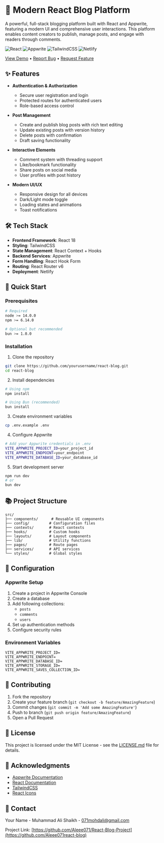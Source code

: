 # 📝 Modern React Blog Platform

A powerful, full-stack blogging platform built with React and Appwrite, featuring a modern UI and comprehensive user interactions. This platform enables content creators to publish, manage posts, and engage with readers through comments.

![React](https://img.shields.io/badge/React-20232A?style=for-the-badge&logo=react&logoColor=61DAFB)
![Appwrite](https://img.shields.io/badge/Appwrite-FF1E56?style=for-the-badge&logo=appwrite&logoColor=white)
![TailwindCSS](https://img.shields.io/badge/Tailwind_CSS-38B2AC?style=for-the-badge&logo=tailwind-css&logoColor=white)
![Netlify](https://img.shields.io/badge/Netlify-00C7B7?style=for-the-badge&logo=netlify&logoColor=white)

[View Demo](https://react-blog-project071.netlify.app) • [Report Bug](https://github.com/yourusername/project/issues) • [Request Feature](https://github.com/yourusername/project/issues)

## ✨ Features

- **Authentication & Authorization**
  - Secure user registration and login
  - Protected routes for authenticated users
  - Role-based access control

- **Post Management**
  - Create and publish blog posts with rich text editing
  - Update existing posts with version history
  - Delete posts with confirmation
  - Draft saving functionality

- **Interactive Elements**
  - Comment system with threading support
  - Like/bookmark functionality
  - Share posts on social media
  - User profiles with post history

- **Modern UI/UX**
  - Responsive design for all devices
  - Dark/Light mode toggle
  - Loading states and animations
  - Toast notifications

## 🛠️ Tech Stack

- **Frontend Framework**: React 18
- **Styling**: TailwindCSS
- **State Management**: React Context + Hooks
- **Backend Services**: Appwrite
- **Form Handling**: React Hook Form
- **Routing**: React Router v6
- **Deployment**: Netlify

## 🚀 Quick Start

### Prerequisites

```bash
# Required
node >= 14.0.0
npm >= 6.14.0

# Optional but recommended
bun >= 1.0.0
```

### Installation

1. Clone the repository
```bash
git clone https://github.com/yourusername/react-blog.git
cd react-blog
```

2. Install dependencies
```bash
# Using npm
npm install

# Using Bun (recommended)
bun install
```

3. Create environment variables
```bash
cp .env.example .env
```

4. Configure Appwrite
```bash
# Add your Appwrite credentials in .env
VITE_APPWRITE_PROJECT_ID=your_project_id
VITE_APPWRITE_ENDPOINT=your_endpoint
VITE_APPWRITE_DATABASE_ID=your_database_id
```

5. Start development server
```bash
npm run dev
# or
bun dev
```

## 📚 Project Structure

```
src/
├── components/      # Reusable UI components
├── config/         # Configuration files
├── contexts/       # React contexts
├── hooks/          # Custom hooks
├── layouts/        # Layout components
├── lib/            # Utility functions
├── pages/          # Route pages
├── services/       # API services
└── styles/         # Global styles
```

## 🔧 Configuration

### Appwrite Setup

1. Create a project in Appwrite Console
2. Create a database
3. Add following collections:
   - `posts`
   - `comments`
   - `users`
4. Set up authentication methods
5. Configure security rules

### Environment Variables

```env
VITE_APPWRITE_PROJECT_ID=
VITE_APPWRITE_ENDPOINT=
VITE_APPWRITE_DATABASE_ID=
VITE_APPWRITE_STORAGE_ID=
VITE_APPWRITE_SAVES_COLLECTION_ID=
```

## 🤝 Contributing

1. Fork the repository
2. Create your feature branch (`git checkout -b feature/AmazingFeature`)
3. Commit changes (`git commit -m 'Add some AmazingFeature'`)
4. Push to branch (`git push origin feature/AmazingFeature`)
5. Open a Pull Request

## 📝 License

This project is licensed under the MIT License - see the [LICENSE.md](LICENSE.md) file for details.

## 🙏 Acknowledgments

- [Appwrite Documentation](https://appwrite.io/docs)
- [React Documentation](https://reactjs.org/docs)
- [TailwindCSS](https://tailwindcss.com/)
- [React Icons](https://react-icons.github.io/react-icons/)

## 📧 Contact

Your Name - Muhammad Ali Shaikh - 071mohdali@gmail.com

Project Link: [https://github.com/Aleee071/React-Blog-Project](https://github.com/Aleee071react-blog)
